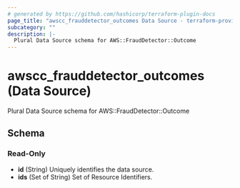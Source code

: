 ```yaml
---
# generated by https://github.com/hashicorp/terraform-plugin-docs
page_title: "awscc_frauddetector_outcomes Data Source - terraform-provider-awscc"
subcategory: ""
description: |-
  Plural Data Source schema for AWS::FraudDetector::Outcome
---
```


# awscc_frauddetector_outcomes (Data Source)

Plural Data Source schema for AWS::FraudDetector::Outcome



<!-- schema generated by tfplugindocs -->
## Schema

### Read-Only

- **id** (String) Uniquely identifies the data source.
- **ids** (Set of String) Set of Resource Identifiers.


